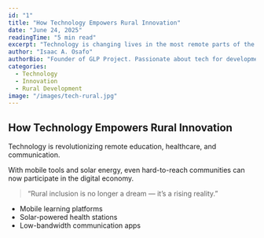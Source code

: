 ```yaml
---
id: "1"
title: "How Technology Empowers Rural Innovation"
date: "June 24, 2025"
readingTime: "5 min read"
excerpt: "Technology is changing lives in the most remote parts of the world. Here’s how..."
author: "Isaac A. Osafo"
authorBio: "Founder of GLP Project. Passionate about tech for development."
categories:
  - Technology
  - Innovation
  - Rural Development
image: "/images/tech-rural.jpg"
---
```


## How Technology Empowers Rural Innovation

Technology is revolutionizing remote education, healthcare, and communication.  

With mobile tools and solar energy, even hard-to-reach communities can now participate in the digital economy.

> “Rural inclusion is no longer a dream — it’s a rising reality.”

- Mobile learning platforms
- Solar-powered health stations
- Low-bandwidth communication apps
